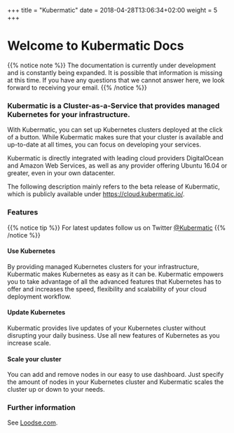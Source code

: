 +++
title = "Kubermatic"
date =  2018-04-28T13:06:34+02:00
weight = 5
+++

# Welcome to Kubermatic Docs

{{% notice note %}} The documentation is currently under development and is constantly being expanded. It is possible
that information is missing at this time. If you have any questions that we cannot answer here, we look forward to
receiving your email. {{% /notice %}}

### Kubermatic is a Cluster-as-a-Service that provides managed Kubernetes for your infrastructure.

With Kubermatic, you can set up Kubernetes clusters deployed at the click of a button. While Kubermatic makes sure that
your cluster is available and up-to-date at all times, you can focus on developing your services.

Kubermatic is directly integrated with leading cloud providers DigitalOcean and Amazon Web Services, as well as any
provider offering Ubuntu 16.04 or greater, even in your own datacenter.

The following description mainly refers to the beta release of Kubermatic, which is publicly available under
https://cloud.kubermatic.io/.

### Features

{{% notice tip %}} For latest updates follow us on Twitter [@Kubermatic](https://twitter.com/kubermatic) {{% /notice %}}

#### Use Kubernetes

By providing managed Kubernetes clusters for your infrastructure, Kubermatic makes Kubernetes as easy as it can be.
Kubermatic empowers you to take advantage of all the advanced features that Kubernetes has to offer and increases the
speed, flexibility and scalability of your cloud deployment workflow.

#### Update Kubernetes

Kubermatic provides live updates of your Kubernetes cluster without disrupting your daily business. Use all new features
of Kubernetes as you increase scale.

#### Scale your cluster

You can add and remove nodes in our easy to use dashboard. Just specify the amount of nodes in your Kubernetes cluster
and Kubermatic scales the cluster up or down to your needs.

### Further information

See [Loodse.com](https://www.loodse.com/).
